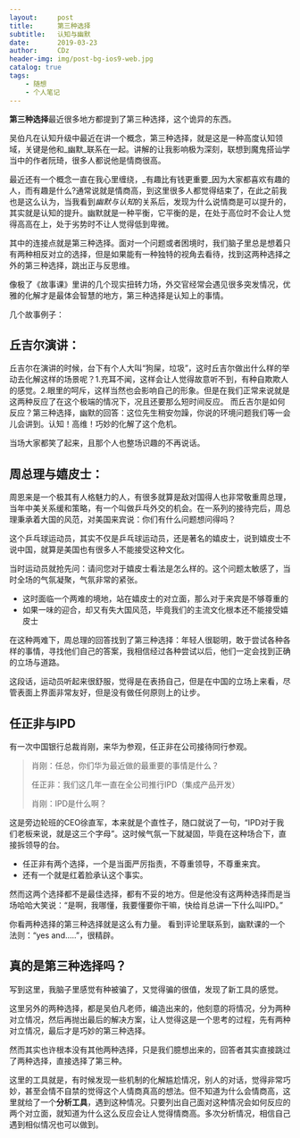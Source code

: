 ```yaml
---
layout:     post
title:      第三种选择
subtitle:   认知与幽默
date:       2019-03-23
author:     CDz
header-img: img/post-bg-ios9-web.jpg
catalog: true
tags:
    - 随想
    - 个人笔记
---
```


**第三种选择**最近很多地方都提到了第三种选择，这个诡异的东西。

吴伯凡在认知升级中最近在讲一个概念，第三种选择，就是这是一种高度认知领域，关键是他和_幽默_联系在一起。讲解的让我影响极为深刻，联想到魔鬼搭讪学当中的作者阮琦，很多人都说他是情商很高。

最近还有一个概念一直在我心里缠绕，_有趣比有钱更重要_因为大家都喜欢有趣的人，而有趣是什么?通常说就是情商高，到这里很多人都觉得结束了，在此之前我也是这么认为，当我看到*幽默与认知*的关系后，发现为什么说情商是可以提升的，其实就是认知的提升。幽默就是一种平衡，它平衡的是，在处于高位时不会让人觉得高高在上，处于劣势时不让人觉得低到卑微。

其中的连接点就是第三种选择。面对一个问题或者困境时，我们脑子里总是想着只有两种相反对立的选择，但是如果能有一种独特的视角去看待，找到这两种选择之外的第三种选择，跳出正与反思维。

像极了《故事课》里讲的几个现实扭转力场，外交官经常会遇见很多突发情况，优雅的化解才是最体会智慧的地方，第三种选择是认知上的事情。

几个故事例子：
## 丘吉尔演讲：

丘吉尔在演讲的时候，台下有个人大叫“狗屎，垃圾”，这时丘吉尔做出什么样的举动去化解这样的场景呢？1.充耳不闻，这样会让人觉得故意听不到，有种自欺欺人的感觉。2.眼里的呵斥，这样当然也会影响自己的形象。但是在我们正常来说就是这两种反应了在这个极端的情况下，况且还要那么短时间反应。
而丘吉尔是如何反应？第三种选择，幽默的回答：这位先生稍安勿躁，你说的环境问题我们等一会儿会讲到。认知！高维！巧妙的化解了这个危机。

当场大家都笑了起来，且那个人也整场识趣的不再说话。

## 周总理与嬉皮士：
周恩来是一个极其有人格魅力的人，有很多就算是敌对国得人也非常敬重周总理，当年中美关系缓和策略，有一个叫做乒乓外交的机会。在一系列的接待完后，周总理秉承着大国的风范，对美国来宾说：你们有什么问题想问得吗？

这个乒乓球运动员，其实不仅是乒乓球运动员，还是著名的嬉皮士，说到嬉皮士不说中国，就算是美国也有很多人不能接受这种文化。

当时运动员就抢先问：请问您对于嬉皮士看法是怎么样的。这个问题太敏感了，当时全场的气氛凝聚，气氛非常的紧张。

 - 这时面临一个两难的境地，站在嬉皮士的对立面，那么对于来宾是不够尊重的
- 如果一味的迎合，却又有失大国风范，毕竟我们的主流文化根本还不能接受嬉皮士

在这种两难下，周总理的回答找到了第三种选择：年轻人很聪明，敢于尝试各种各样的事情，寻找他们自己的答案，我相信经过各种尝试以后，他们一定会找到正确的立场与道路。

这段话，运动员听起来很舒服，觉得是在表扬自己，但是在中国的立场上来看，尽管表面上界面非常友好，但是没有做任何原则上的让步。

## 任正非与IPD

有一次中国银行总裁肖刚，来华为参观，任正非在公司接待同行参观。

> 肖刚：任总，你们华为最近做的最重要的事情是什么？
> 
> 任正非：我们这几年一直在全公司推行IPD（集成产品开发）
> 
> 肖刚：IPD是什么啊？

这是旁边轮班的CEO徐直军，本来就是个直性子，随口就说了一句，“IPD对于我们老板来说，就是这三个字母”。这时候气氛一下就凝固，毕竟在这种场合下，直接拆领导的台。

- 任正非有两个选择，一个是当面严厉指责，不尊重领导，不尊重来宾。
- 还有一个就是红着脸承认这个事实。

然而这两个选择都不是最佳选择，都有不妥的地方。但是他没有这两种选择而是当场哈哈大笑说：“是啊，我哪懂，我要懂要你干嘛，快给肖总讲一下什么叫IPD。”

你看两种选择的第三种选择就是这么有力量。
看到评论里联系到，幽默课的一个法则：“yes and…..”，很精辟。

## 真的是第三种选择吗？

写到这里，我脑子里感觉有种被骗了，又觉得骗的很值，发现了新工具的感觉。

这里另外的两种选择，都是吴伯凡老师，编造出来的，他刻意的将情况，分为两种对立情况，然后再抛出最后的解决方案，让人觉得这是一个思考的过程，先有两种对立情况，最后才是巧妙的第三种选择。

然而其实也许根本没有其他两种选择，只是我们臆想出来的，回答者其实直接跳过了两种选择，直接选择了第三种。

这里的工具就是，有时候发现一些机制的化解尴尬情况，别人的对话，觉得非常巧妙，甚至会情不自禁的觉得这个人情商真高的想法。但不知道为什么会情商高，这里就给了一个**分析工具**，遇到这种情况。只要列出自己面对这种情况会如何反应的两个对立面，就知道为什么这么反应会让人觉得情商高。多次分析情况，相信自己遇到相似情况也可以做到。
